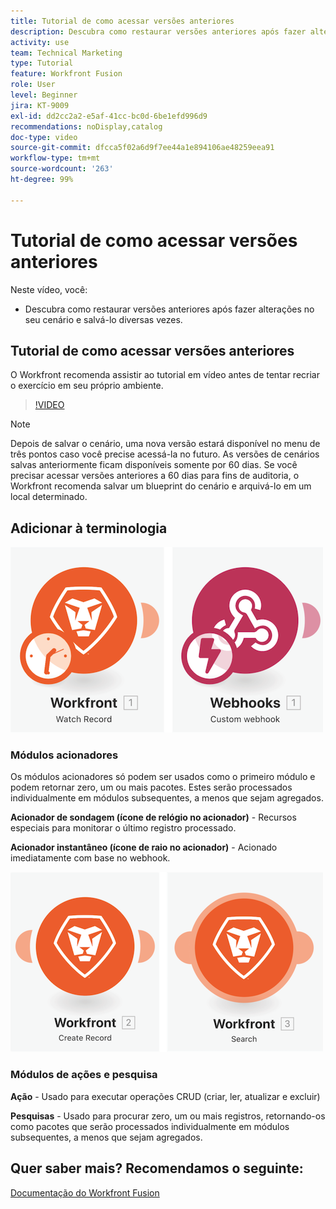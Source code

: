 ```yaml
---
title: Tutorial de como acessar versões anteriores
description: Descubra como restaurar versões anteriores após fazer alterações no cenário e salvá-las no  [!DNL Adobe Workfront Fusion].
activity: use
team: Technical Marketing
type: Tutorial
feature: Workfront Fusion
role: User
level: Beginner
jira: KT-9009
exl-id: dd2cc2a2-e5af-41cc-bc0d-6be1efd996d9
recommendations: noDisplay,catalog
doc-type: video
source-git-commit: dfcca5f02a6d9f7ee44a1e894106ae48259eea91
workflow-type: tm+mt
source-wordcount: '263'
ht-degree: 99%

---
```


# Tutorial de como acessar versões anteriores

Neste vídeo, você:

* Descubra como restaurar versões anteriores após fazer alterações no seu cenário e salvá-lo diversas vezes.

## Tutorial de como acessar versões anteriores

O Workfront recomenda assistir ao tutorial em vídeo antes de tentar recriar o exercício em seu próprio ambiente.

>[!VIDEO](https://video.tv.adobe.com/v/335268/?quality=12&learn=on&enablevpops)

>[!NOTE]
>
>Depois de salvar o cenário, uma nova versão estará disponível no menu de três pontos caso você precise acessá-la no futuro. As versões de cenários salvas anteriormente ficam disponíveis somente por 60 dias. Se você precisar acessar versões anteriores a 60 dias para fins de auditoria, o Workfront recomenda salvar um blueprint do cenário e arquivá-lo em um local determinado.


## Adicionar à terminologia

![Imagem de um registro de observação e um módulo de webhook personalizado](assets/understand-the-basics-3.png)

### Módulos acionadores

Os módulos acionadores só podem ser usados como o primeiro módulo e podem retornar zero, um ou mais pacotes. Estes serão processados individualmente em módulos subsequentes, a menos que sejam agregados.

**Acionador de sondagem (ícone de relógio no acionador)** - Recursos especiais para monitorar o último registro processado.

**Acionador instantâneo (ícone de raio no acionador)** - Acionado imediatamente com base no webhook.

![Imagem de um registro de criação e um módulo de pesquisa](assets/understand-the-basics-4.png)

### Módulos de ações e pesquisa

**Ação** - Usado para executar operações CRUD (criar, ler, atualizar e excluir)

**Pesquisas** - Usado para procurar zero, um ou mais registros, retornando-os como pacotes que serão processados individualmente em módulos subsequentes, a menos que sejam agregados.

## Quer saber mais? Recomendamos o seguinte:

[Documentação do Workfront Fusion](https://experienceleague.adobe.com/en/docs/workfront-fusion/using/get-started-with-fusion/understand-workfront-fusion/workfront-fusion-overview)
